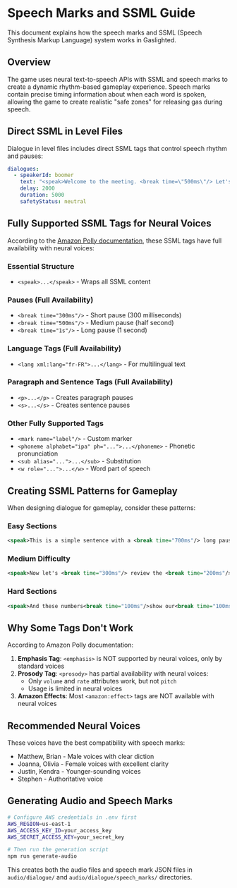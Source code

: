 # Speech Marks and SSML Guide

This document explains how the speech marks and SSML (Speech Synthesis Markup Language) system works in Gaslighted.

## Overview

The game uses neural text-to-speech APIs with SSML and speech marks to create a dynamic rhythm-based gameplay experience. Speech marks contain precise timing information about when each word is spoken, allowing the game to create realistic "safe zones" for releasing gas during speech.

## Direct SSML in Level Files

Dialogue in level files includes direct SSML tags that control speech rhythm and pauses:

```yaml
dialogues:
  - speakerId: boomer
    text: "<speak>Welcome to the meeting. <break time=\"500ms\"/> Let's begin.</speak>"
    delay: 2000
    duration: 5000
    safetyStatus: neutral
```

## Fully Supported SSML Tags for Neural Voices

According to the [Amazon Polly documentation](https://docs.aws.amazon.com/polly/latest/dg/supportedtags.html), these SSML tags have full availability with neural voices:

### Essential Structure
- `<speak>...</speak>` - Wraps all SSML content

### Pauses (Full Availability)
- `<break time="300ms"/>` - Short pause (300 milliseconds)
- `<break time="500ms"/>` - Medium pause (half second)
- `<break time="1s"/>` - Long pause (1 second)

### Language Tags (Full Availability)
- `<lang xml:lang="fr-FR">...</lang>` - For multilingual text

### Paragraph and Sentence Tags (Full Availability)
- `<p>...</p>` - Creates paragraph pauses
- `<s>...</s>` - Creates sentence pauses

### Other Fully Supported Tags
- `<mark name="label"/>` - Custom marker
- `<phoneme alphabet="ipa" ph="...">...</phoneme>` - Phonetic pronunciation
- `<sub alias="...">...</sub>` - Substitution
- `<w role="...">...</w>` - Word part of speech

## Creating SSML Patterns for Gameplay

When designing dialogue for gameplay, consider these patterns:

### Easy Sections
```xml
<speak>This is a simple sentence with a <break time="700ms"/> long pause.</speak>
```

### Medium Difficulty
```xml
<speak>Now let's <break time="300ms"/> review the <break time="200ms"/> quarterly report <break time="500ms"/> highlights.</speak>
```

### Hard Sections
```xml
<speak>And these numbers<break time="100ms"/>show our<break time="100ms"/>rapid<break time="200ms"/>growth this quarter.</speak>
```

## Why Some Tags Don't Work

According to Amazon Polly documentation:

1. **Emphasis Tag**: `<emphasis>` is NOT supported by neural voices, only by standard voices
2. **Prosody Tag**: `<prosody>` has partial availability with neural voices:
   - Only `volume` and `rate` attributes work, but not `pitch`
   - Usage is limited in neural voices
3. **Amazon Effects**: Most `<amazon:effect>` tags are NOT available with neural voices

## Recommended Neural Voices

These voices have the best compatibility with speech marks:

- Matthew, Brian - Male voices with clear diction
- Joanna, Olivia - Female voices with excellent clarity 
- Justin, Kendra - Younger-sounding voices
- Stephen - Authoritative voice

## Generating Audio and Speech Marks

```bash
# Configure AWS credentials in .env first
AWS_REGION=us-east-1
AWS_ACCESS_KEY_ID=your_access_key
AWS_SECRET_ACCESS_KEY=your_secret_key

# Then run the generation script
npm run generate-audio
```

This creates both the audio files and speech mark JSON files in `audio/dialogue/` and `audio/dialogue/speech_marks/` directories.
